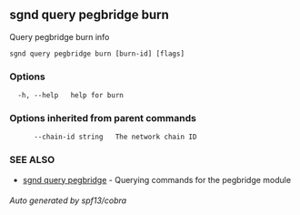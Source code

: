 ## sgnd query pegbridge burn

Query pegbridge burn info

```
sgnd query pegbridge burn [burn-id] [flags]
```

### Options

```
  -h, --help   help for burn
```

### Options inherited from parent commands

```
      --chain-id string   The network chain ID
```

### SEE ALSO

* [sgnd query pegbridge](sgnd_query_pegbridge.md)	 - Querying commands for the pegbridge module

###### Auto generated by spf13/cobra
